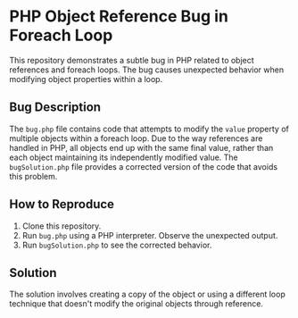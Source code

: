 # PHP Object Reference Bug in Foreach Loop

This repository demonstrates a subtle bug in PHP related to object references and foreach loops.  The bug causes unexpected behavior when modifying object properties within a loop.

## Bug Description
The `bug.php` file contains code that attempts to modify the `value` property of multiple objects within a foreach loop.  Due to the way references are handled in PHP, all objects end up with the same final value, rather than each object maintaining its independently modified value.  The `bugSolution.php` file provides a corrected version of the code that avoids this problem.

## How to Reproduce
1. Clone this repository.
2. Run `bug.php` using a PHP interpreter. Observe the unexpected output.
3. Run `bugSolution.php` to see the corrected behavior.

## Solution
The solution involves creating a copy of the object or using a different loop technique that doesn't modify the original objects through reference.